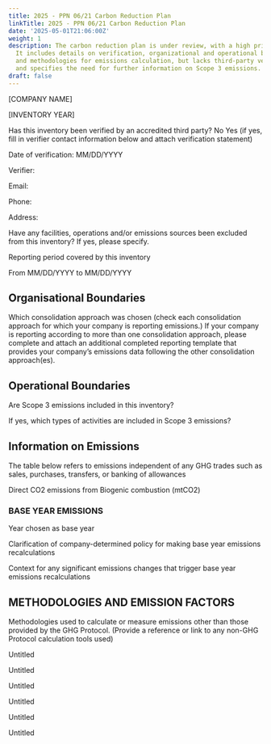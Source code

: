 ```yaml
---
title: 2025 - PPN 06/21 Carbon Reduction Plan
linkTitle: 2025 - PPN 06/21 Carbon Reduction Plan
date: '2025-05-01T21:06:00Z'
weight: 1
description: The carbon reduction plan is under review, with a high priority status.
  It includes details on verification, organizational and operational boundaries,
  and methodologies for emissions calculation, but lacks third-party verification
  and specifies the need for further information on Scope 3 emissions.
draft: false
---
```



<!-- Unsupported block type: table_of_contents -->

[COMPANY NAME]

[INVENTORY YEAR]


							

Has this inventory been verified by an accredited third party?
			No
			Yes (if yes, fill in verifier contact information below and attach verification statement)

<!-- Unsupported block type: divider -->

Date		of verification: MM/DD/YYYY

<!-- Unsupported block type: divider -->

Verifier:

<!-- Unsupported block type: divider -->

Email:

<!-- Unsupported block type: divider -->

Phone:

<!-- Unsupported block type: divider -->

Address:

<!-- Unsupported block type: divider -->

Have any facilities, operations and/or emissions sources been excluded from this inventory?  If yes, please specify.

<!-- Unsupported block type: divider -->



<!-- Unsupported block type: divider -->



Reporting period covered by this inventory

<!-- Unsupported block type: divider -->

From	MM/DD/YYYY		to  MM/DD/YYYY

<!-- Unsupported block type: divider -->

## Organisational Boundaries

Which consolidation approach was chosen (check each consolidation approach for which your company is reporting emissions.) If your company is reporting according to more than one consolidation approach, please complete and attach an additional completed reporting template that provides your company’s emissions data following the other consolidation approach(es).

<!-- Unsupported block type: child_database -->

## Operational Boundaries

Are Scope 3 emissions included in this inventory? 

If yes, which types of activities are included in Scope 3 emissions?

## Information on Emissions

The table below refers to emissions independent of any GHG trades such as sales, purchases, transfers, or banking of allowances

<!-- Unsupported block type: child_database -->

Direct CO2 emissions from Biogenic combustion (mtCO­­2)

<!-- Unsupported block type: divider -->

### BASE YEAR EMISSIONS

Year chosen as base year

Clarification of company-determined policy for making base year emissions recalculations

Context for any significant emissions changes that trigger base year emissions recalculations

<!-- Unsupported block type: child_database -->

<!-- Unsupported block type: divider -->

## METHODOLOGIES AND EMISSION FACTORS

Methodologies used to calculate or measure emissions other than those provided by the GHG Protocol. (Provide a reference or link to any non-GHG Protocol calculation tools used)





<!-- Unsupported block type: divider -->



<!-- Unsupported block type: child_page -->





Untitled 

Untitled 

Untitled 

Untitled 

Untitled 

Untitled 

